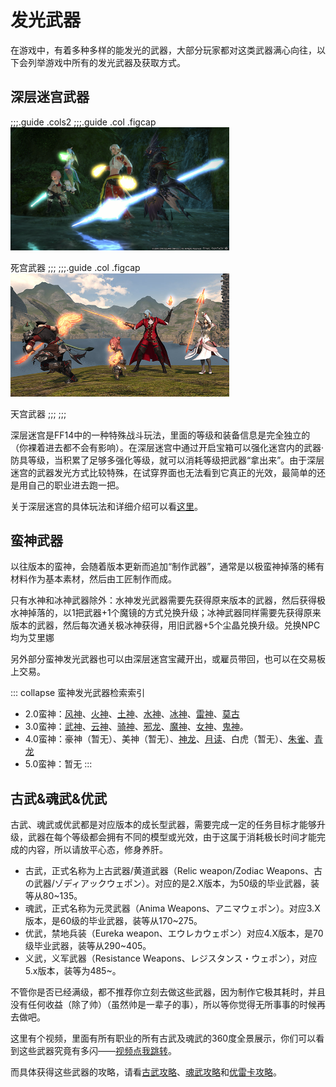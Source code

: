 # 发光武器

在游戏中，有着多种多样的能发光的武器，大部分玩家都对这类武器满心向往，以下会列举游戏中所有的发光武器及获取方式。

## 深层迷宫武器

;;;.guide .cols2
;;;.guide .col .figcap
<img src="./shine.assets/ddwp2.png" width="350px" />

死宫武器
;;;
;;;.guide .col .figcap
<img src="./shine.assets/ddwp1.jpg" width="350px" />

天宫武器
;;;
;;;

深层迷宫是FF14中的一种特殊战斗玩法，里面的等级和装备信息是完全独立的（你裸着进去都不会有影响）。在深层迷宫中通过开启宝箱可以强化迷宫内的武器·防具等级，当积累了足够多强化等级，就可以消耗等级把武器“拿出来”。由于深层迷宫的武器发光方式比较特殊，在试穿界面也无法看到它真正的光效，最简单的还是用自己的职业进去跑一把。

关于深层迷宫的具体玩法和详细介绍可以看[这里](/topic/dd.md)。

## 蛮神武器

以往版本的蛮神，会随着版本更新而追加“制作武器”，通常是以极蛮神掉落的稀有材料作为基本素材，然后由工匠制作而成。

只有水神和冰神武器除外：水神发光武器需要先获得原来版本的武器，然后获得极水神掉落的<item name="水神魔镜" />，以1把武器+1个魔镜的方式兑换升级；冰神武器同样需要先获得原来版本的武器，然后每次通关极冰神获得<item name="钻石尘晶" />，用旧武器+5个尘晶兑换升级。兑换NPC均为艾里娜<Pos name="摩杜纳" :x="22.7" :y="6.7" />

另外部分蛮神发光武器也可以由深层迷宫宝藏开出，或雇员带回，也可以在交易板上交易。

::: collapse 蛮神发光武器检索索引
* 2.0蛮神：[风神](https://ff14.huijiwiki.com/wiki/ItemSearch?name=%E6%97%8B%E9%A3%8E&kind=1)、[火神](https://ff14.huijiwiki.com/wiki/ItemSearch?name=%E7%8B%B1%E7%81%AB&kind=1&rarity=3)、[土神](https://ff14.huijiwiki.com/wiki/ItemSearch?name=%E5%8E%9A%E5%9C%9F&kind=1)、[水神](https://ff14.huijiwiki.com/wiki/ItemSearch?name=%E6%B8%8A%E6%B0%B4&kind=1)、[冰神](https://ff14.huijiwiki.com/wiki/ItemSearch?name=%E5%86%B0%E7%A5%9E%E9%92%BB%E7%9F%B3)、[雷神](https://ff14.huijiwiki.com/wiki/ItemSearch?name=%E6%83%8A%E9%9B%B7)、[莫古](https://ff14.huijiwiki.com/wiki/ItemSearch?name=%E8%B4%A4%E7%8E%8B%E8%8E%AB%E5%8F%A4&kind=1)
* 3.0蛮神：[武神](https://ff14.huijiwiki.com/wiki/ItemSearch?name=%E5%81%83%E6%AD%A6&kind=1)、[云神](https://ff14.huijiwiki.com/wiki/ItemSearch?name=%E6%97%A0%E5%B0%BD%E4%BA%91%E7%A5%9E)、[骑神](https://ff14.huijiwiki.com/wiki/ItemSearch?name=%E5%9C%86%E6%A1%8C&kind=1)、[邪龙](https://ff14.huijiwiki.com/wiki/ItemSearch?name=%E9%82%AA%E9%BE%99%E6%80%A8%E5%BD%B1)、[魔神](https://ff14.huijiwiki.com/wiki/ItemSearch?name=%E7%94%9F%E5%91%BD)、[女神](https://ff14.huijiwiki.com/wiki/ItemSearch?name=%E7%A5%9E%E5%9C%A3%E5%A5%B3%E7%A5%9E)、[鬼神](https://ff14.huijiwiki.com/wiki/ItemSearch?name=%E6%97%A0%E9%99%90%E9%AC%BC%E7%A5%9E)。
* 4.0蛮神：豪神（暂无）、美神（暂无）、[神龙](https://ff14.huijiwiki.com/wiki/ItemSearch?name=%E7%A5%9E%E9%BE%99%E6%A2%A6%E5%B9%BB)、[月读](https://ff14.huijiwiki.com/wiki/ItemSearch?name=%E6%9C%88%E8%AF%BB%E5%91%BD%E5%B9%BD%E5%A4%9C)、白虎（暂无）、[朱雀](https://ff14.huijiwiki.com/wiki/ItemSearch?name=%E6%9C%B1%E7%84%B0)、[青龙](https://ff14.huijiwiki.com/wiki/ItemSearch?name=%E9%9D%92%E5%90%9B&kind=1)
* 5.0蛮神：暂无
:::


## 古武&魂武&优武

古武、魂武或优武都是对应版本的成长型武器，需要完成一定的任务目标才能够升级，武器在每个等级都会拥有不同的模型或光效，由于这属于消耗极长时间才能完成的内容，所以请放平心态，修身养肝。

* 古武，正式名称为上古武器/黄道武器（Relic weapon/Zodiac Weapons、古の武器/ゾディアックウェポン）。对应的是2.X版本，为50级的毕业武器，装等从80~135。
* 魂武，正式名称为元灵武器（Anima Weapons、アニマウェポン）。对应3.X版本，是60级的毕业武器，装等从170~275。
* 优武，禁地兵装（Eureka weapon、エウレカウェポン）对应4.X版本，是70级毕业武器，装等从290~405。
* 义武，义军武器（Resistance Weapons、レジスタンス・ウェポン），对应5.x版本，装等为485~。

不管你是否已经满级，都不推荐你立刻去做这些武器，因为制作它极其耗时，并且没有任何收益（除了帅）（虽然帅是一辈子的事），所以等你觉得无所事事的时候再去做吧。

这里有个视频，里面有所有职业的所有古武及魂武的360度全景展示，你们可以看到这些武器究竟有多闪——[视频点我跳转](https://www.bilibili.com/video/av11286019/)。

而具体获得这些武器的攻略，请看[古武攻略](./relic.md)、[魂武攻略](./anima.md)和[优雷卡攻略](./eureka-weapon.md)。

